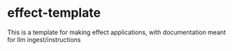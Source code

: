 # effect-template
This is a template for making effect applications, with documentation meant for llm ingest/instructions
